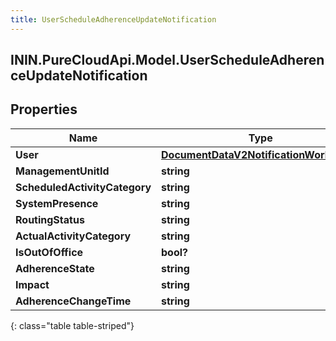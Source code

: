 ```yaml
---
title: UserScheduleAdherenceUpdateNotification
---
```

## ININ.PureCloudApi.Model.UserScheduleAdherenceUpdateNotification

## Properties

|Name | Type | Description | Notes|
|------------ | ------------- | ------------- | -------------|
| **User** | [**DocumentDataV2NotificationWorkspace**](DocumentDataV2NotificationWorkspace.html) |  | [optional] |
| **ManagementUnitId** | **string** |  | [optional] |
| **ScheduledActivityCategory** | **string** |  | [optional] |
| **SystemPresence** | **string** |  | [optional] |
| **RoutingStatus** | **string** |  | [optional] |
| **ActualActivityCategory** | **string** |  | [optional] |
| **IsOutOfOffice** | **bool?** |  | [optional] |
| **AdherenceState** | **string** |  | [optional] |
| **Impact** | **string** |  | [optional] |
| **AdherenceChangeTime** | **string** |  | [optional] |
{: class="table table-striped"}


